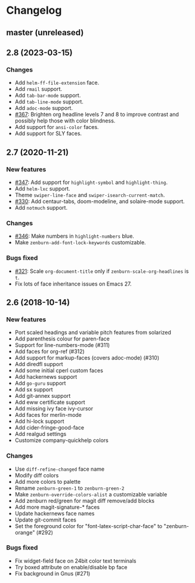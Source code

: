 # Changelog

## master (unreleased)

## 2.8 (2023-03-15)

### Changes

* Add `helm-ff-file-extension` face.
* Add `rmail` support.
* Add `tab-bar-mode` support.
* Add `tab-line-mode` support.
* Add `adoc-mode` support.
* [#367](https://github.com/bbatsov/zenburn-emacs/pull/367): Brighten org headline levels 7 and 8 to improve contrast and possibly help those with color blindness.
* Add support for `ansi-color` faces.
* Add support for SLY faces.

## 2.7 (2020-11-21)

### New features

* [#347](https://github.com/bbatsov/zenburn-emacs/issues/347): Add support for `highlight-symbol` and `highlight-thing`.
* Add `helm-lxc` support.
* Theme `swiper-line-face` and `swiper-isearch-current-match`.
* [#330](https://github.com/bbatsov/zenburn-emacs/pull/330): Add centaur-tabs, doom-modeline, and solaire-mode support.
* Add `notmuch` support.

### Changes

* [#346](https://github.com/bbatsov/zenburn-emacs/pull/346): Make numbers in `highlight-numbers` blue.
* Make `zenburn-add-font-lock-keywords` customizable.

### Bugs fixed

* [#321](https://github.com/bbatsov/zenburn-emacs/issues/321): Scale `org-document-title` only if `zenburn-scale-org-headlines` is `t`.
* Fix lots of face inheritance issues on Emacs 27.

## 2.6 (2018-10-14)

### New features

* Port scaled headings and variable pitch features from solarized
* Add parenthesis colour for paren-face
* Support for line-numbers-mode (#311)
* Add faces for org-ref (#312)
* Add support for markup-faces (covers adoc-mode) (#310)
* Add diredfl support
* Add some initial cperl custom faces
* Add hackernews support
* Add `go-guru` support
* Add sx support
* Add git-annex support
* Add eww certificate support
* Add missing ivy face ivy-cursor
* Add faces for merlin-mode
* Add hi-lock support
* Add cider-fringe-good-face
* Add realgud settings
* Customize company-quickhelp colors

### Changes

* Use `diff-refine-changed` face name
* Modify diff colors
* Add more colors to palette
* Rename `zenburn-green-1` to `zenburn-green-2`
* Make `zenburn-override-colors-alist` a customizable variable
* Add zenburn red/green for magit diff remove/add blocks
* Add more magit-signature-* faces
* Update hackernews face names
* Update git-commit faces
* Set the foreground color for "font-latex-script-char-face" to "zenburn-orange" (#292)

### Bugs fixed

* Fix widget-field face on 24bit color text terminals
* Try boxed attribute on enable/disable bp face
* Fix background in Gnus (#271)

